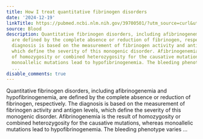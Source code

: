 ```yaml
---
title: How I treat quantitative fibrinogen disorders
date: '2024-12-19'
linkTitle: https://pubmed.ncbi.nlm.nih.gov/39700501/?utm_source=curl&utm_medium=rss&utm_campaign=journals&utm_content=7603509&fc=None&ff=20241220170923&v=2.18.0.post9+e462414
source: Blood
description: Quantitative fibrinogen disorders, including afibrinogenemia and hypofibrinogenemia,
  are defined by the complete absence or reduction of fibrinogen, respectively. The
  diagnosis is based on the measurement of fibrinogen activity and antigen levels,
  which define the severity of this monogenic disorder. Afibrinogenemia is the result
  of homozygosity or combined heterozygosity for the causative mutations, whereas
  monoallelic mutations lead to hypofibrinogenemia. The bleeding phenotype varies
  ...
disable_comments: true
---
```

Quantitative fibrinogen disorders, including afibrinogenemia and hypofibrinogenemia, are defined by the complete absence or reduction of fibrinogen, respectively. The diagnosis is based on the measurement of fibrinogen activity and antigen levels, which define the severity of this monogenic disorder. Afibrinogenemia is the result of homozygosity or combined heterozygosity for the causative mutations, whereas monoallelic mutations lead to hypofibrinogenemia. The bleeding phenotype varies ...